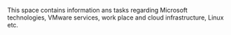This space contains information ans tasks regarding Microsoft technologies, VMware services, work place and cloud infrastructure, Linux etc.
